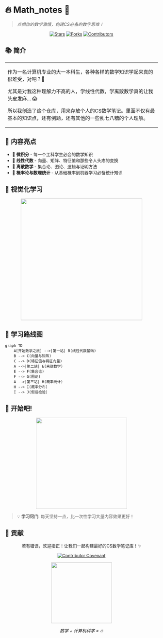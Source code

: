 # 🔥 Math_notes 🧮
> *点燃你的数学激情，构建CS必备的数学思维！*

<div align="center">
  
[![Stars](https://img.shields.io/github/stars/panxiaogong/Math_notes?style=for-the-badge&color=gold)](https://github.com/panxiaogong/Math_notes/stargazers)
[![Forks](https://img.shields.io/github/forks/panxiaogong/Math_notes?style=for-the-badge&color=blue)](https://github.com/panxiaogong/Math_notes/network/members)
[![Contributors](https://img.shields.io/github/contributors/panxiaogong/Math_notes?style=for-the-badge&color=green)](https://github.com/panxiaogong/Math_notes/graphs/contributors)


</div>

## 📚 简介

<table>
  <tr>
    </td>
    <td>
      <p>作为一名计算机专业的大一本科生，各种各样的数学知识学起来真的很难受，对吧？🤯</p>
      <p>尤其是对我这种理解力不高的人，学线性代数，学离散数学真的让我头皮发麻... 😱</p>
      <p>所以我创造了这个仓库，用来存放个人的CS数学笔记。里面不仅有最基本的知识点，还有例题，还有其他的一些乱七八糟的个人理解。</p>
    </td>
  </tr>
</table>

##  🌟 内容亮点

- 🚀 **微积分** - 每一个工科学生必会的数学知识
- 💎 **线性代数** - 向量、矩阵、特征值和那些令人头疼的变换
- 🔮 **离散数学** - 集合论、图论、逻辑与证明方法
- 🧩 **概率论与数理统计** - 从基础概率到机器学习必备统计知识


## 💫 视觉化学习

<div align="center">
  <img src="https://miro.medium.com/max/1400/1*oNcFEZDEBnHBMcgcBHr-0Q.gif" width="400px">
</div>

## 🎯 学习路线图

```mermaid
graph TD
    A[开始数学之旅] -->|第一站| B(线性代数基础)
    B --> C(向量与矩阵)
    C --> D(特征值与特征向量)
    A -->|第二站| E(离散数学)
    E --> F(集合论)
    F --> G(图论)
    A -->|第三站| H(概率统计)
    H --> I(概率分布)
    I --> J(假设检验)
```

## 🚀 **开始吧!**

<div align="center">
  <a href="#"><img src="https://i.giphy.com/media/5zoxhCaYbdVHoJkmpf/giphy.webp" width="300px"></a>
</div>

> 💡 **学习窍门**: 每天坚持一点，比一次性学习大量内容效果更好！

## 🤝 贡献

<div align="center">

若有错误，欢迎指正！让我们一起构建最好的CS数学笔记库！✨

[![Contributor Covenant](https://img.shields.io/badge/Contributor%20Covenant-2.1-4baaaa.svg)](code_of_conduct.md)

</div>

<div align="center">
  <img src="https://media.giphy.com/media/3o7btNhMBytxAM6YBa/giphy.gif" width="200px">
  <p><em>数学 + 计算机科学 = 🔥</em></p>
</div>
